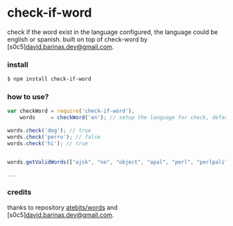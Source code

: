 # check-if-word

check if the word exist in the language configured, the language could be english or spanish. built on top of check-word by 
[s0c5]<david.barinas.dev@gmail.com>. 

### install

```bash
$ npm install check-if-word
```

### how to use?

```javascript
var checkWord = require('check-if-word'),
    words     = checkWord('en'); // setup the language for check, default is en
    
words.check('dog'); // true
words.check('perro'); // false
words.check('hi'); // true


words.getValidWords(["ajsk", "no", "object", "opal", "perl", "perlpali"]); // [ 'no', 'object', 'opal' ]

...

```

### credits

thanks to repository  [atebits/words](https://github.com/atebits/Words) and [s0c5]<david.barinas.dev@gmail.com>.





